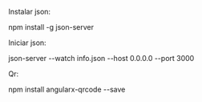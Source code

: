 Instalar json:

npm install -g json-server

Iniciar json:

json-server --watch info.json --host 0.0.0.0 --port 3000

Qr:

npm install angularx-qrcode --save
